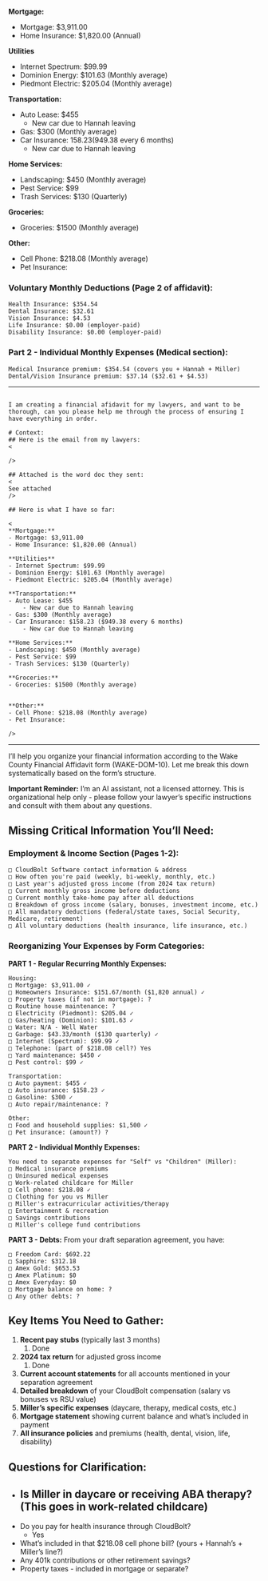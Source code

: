 

**Mortgage:**
- Mortgage: $3,911.00 
- Home Insurance: $1,820.00 (Annual)

**Utilities**
- Internet Spectrum: $99.99
- Dominion Energy: $101.63 (Monthly average)
- Piedmont Electric: $205.04 (Monthly average)

**Transportation:** 
- Auto Lease: $455 
	- New car due to Hannah leaving
- Gas: $300 (Monthly average)
- Car Insurance: $158.23 ($949.38 every 6 months)
	- New car due to Hannah leaving

**Home Services:**
- Landscaping: $450 (Monthly average)
- Pest Service: $99 
- Trash Services: $130 (Quarterly)

**Groceries:**
- Groceries: $1500 (Monthly average)


**Other:**
- Cell Phone: $218.08 (Monthly average)
- Pet Insurance: 

### **Voluntary Monthly Deductions (Page 2 of affidavit):**

```
Health Insurance: $354.54
Dental Insurance: $32.61
Vision Insurance: $4.53
Life Insurance: $0.00 (employer-paid)
Disability Insurance: $0.00 (employer-paid)
```

### **Part 2 - Individual Monthly Expenses (Medical section):**

```
Medical Insurance premium: $354.54 (covers you + Hannah + Miller)
Dental/Vision Insurance premium: $37.14 ($32.61 + $4.53)
```


---
```

I am creating a financial afidavit for my lawyers, and want to be thorough, can you please help me through the process of ensuring I have everything in order.

# Context:
## Here is the email from my lawyers:
<

/>

## Attached is the word doc they sent: 
<
See attached
/>

## Here is what I have so far: 

<
**Mortgage:**
- Mortgage: $3,911.00 
- Home Insurance: $1,820.00 (Annual)

**Utilities**
- Internet Spectrum: $99.99
- Dominion Energy: $101.63 (Monthly average)
- Piedmont Electric: $205.04 (Monthly average)

**Transportation:** 
- Auto Lease: $455 
	- New car due to Hannah leaving
- Gas: $300 (Monthly average)
- Car Insurance: $158.23 ($949.38 every 6 months)
	- New car due to Hannah leaving

**Home Services:**
- Landscaping: $450 (Monthly average)
- Pest Service: $99 
- Trash Services: $130 (Quarterly)

**Groceries:**
- Groceries: $1500 (Monthly average)


**Other:**
- Cell Phone: $218.08 (Monthly average)
- Pet Insurance: 

/>
```

---

I’ll help you organize your financial information according to the Wake County Financial Affidavit form (WAKE-DOM-10). Let me break this down systematically based on the form’s structure.

**Important Reminder:** I’m an AI assistant, not a licensed attorney. This is organizational help only - please follow your lawyer’s specific instructions and consult with them about any questions.

## **Missing Critical Information You’ll Need:**

### **Employment & Income Section (Pages 1-2):**

```
□ CloudBolt Software contact information & address
□ How often you're paid (weekly, bi-weekly, monthly, etc.)
□ Last year's adjusted gross income (from 2024 tax return)
□ Current monthly gross income before deductions
□ Current monthly take-home pay after all deductions
□ Breakdown of gross income (salary, bonuses, investment income, etc.)
□ All mandatory deductions (federal/state taxes, Social Security, Medicare, retirement)
□ All voluntary deductions (health insurance, life insurance, etc.)
```

### **Reorganizing Your Expenses by Form Categories:**

**PART 1 - Regular Recurring Monthly Expenses:**

```
Housing:
□ Mortgage: $3,911.00 ✓
□ Homeowners Insurance: $151.67/month ($1,820 annual) ✓
□ Property taxes (if not in mortgage): ?
□ Routine house maintenance: ?
□ Electricity (Piedmont): $205.04 ✓
□ Gas/heating (Dominion): $101.63 ✓
□ Water: N/A - Well Water
□ Garbage: $43.33/month ($130 quarterly) ✓
□ Internet (Spectrum): $99.99 ✓
□ Telephone: (part of $218.08 cell?) Yes 
□ Yard maintenance: $450 ✓
□ Pest control: $99 ✓

Transportation:
□ Auto payment: $455 ✓
□ Auto insurance: $158.23 ✓
□ Gasoline: $300 ✓
□ Auto repair/maintenance: ?

Other:
□ Food and household supplies: $1,500 ✓
□ Pet insurance: (amount?) ?
```

**PART 2 - Individual Monthly Expenses:**

```
You need to separate expenses for "Self" vs "Children" (Miller):
□ Medical insurance premiums
□ Uninsured medical expenses
□ Work-related childcare for Miller
□ Cell phone: $218.08 ✓
□ Clothing for you vs Miller
□ Miller's extracurricular activities/therapy
□ Entertainment & recreation
□ Savings contributions
□ Miller's college fund contributions
```

**PART 3 - Debts:**
From your draft separation agreement, you have:

```
□ Freedom Card: $692.22
□ Sapphire: $312.18  
□ Amex Gold: $653.53
□ Amex Platinum: $0
□ Amex Everyday: $0
□ Mortgage balance on home: ?
□ Any other debts: ?
```

## **Key Items You Need to Gather:**

1. **Recent pay stubs** (typically last 3 months)
	1. Done
2. **2024 tax return** for adjusted gross income 
	1. Done
3. **Current account statements** for all accounts mentioned in your separation agreement
4. **Detailed breakdown** of your CloudBolt compensation (salary vs bonuses vs RSU value)
5. **Miller’s specific expenses** (daycare, therapy, medical costs, etc.) 
6. **Mortgage statement** showing current balance and what’s included in payment
7. **All insurance policies** and premiums (health, dental, vision, life, disability)

## **Questions for Clarification:**

- Is Miller in daycare or receiving ABA therapy? (This goes in work-related childcare)
	- 
- Do you pay for health insurance through CloudBolt?
	- Yes
- What’s included in that $218.08 cell phone bill? (yours + Hannah’s + Miller’s line?)
- Any 401k contributions or other retirement savings?
- Property taxes - included in mortgage or separate?

